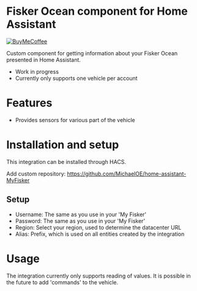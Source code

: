 # Fisker Ocean component for Home Assistant
[![BuyMeCoffee][buymecoffeebadge]][michaelo-buymecoffee]

Custom component for getting information about your Fisker Ocean presented in Home Assistant.

- Work in progress
- Currently only supports one vehicle per account

# Features
- Provides sensors for various part of the vehicle

# Installation and setup
This integration can be installed through HACS.

Add custom repository: https://github.com/MichaelOE/home-assistant-MyFisker

## Setup
- Username: The same as you use in your 'My Fisker'
- Password: The same as you use in your 'My Fisker'
- Region: Select your region, used to determine the datacenter URL
- Alias: Prefix, which is used on all entities created by the integration

# Usage
The integration currently only supports reading of values.
It is possible in the future to add 'commands' to the vehicle.

[buymecoffeebadge]: https://www.buymeacoffee.com/assets/img/custom_images/orange_img.png
[michaelo-buymecoffee]: https://www.buymeacoffee.com/michaelo
